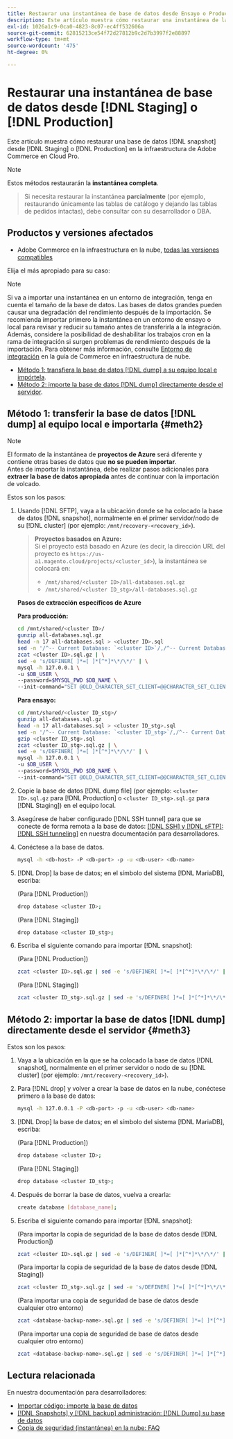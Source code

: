```yaml
---
title: Restaurar una instantánea de base de datos desde Ensayo o Producción
description: Este artículo muestra cómo restaurar una instantánea de la base de datos desde Ensayo o Producción en Adobe Commerce en la infraestructura en la nube.
exl-id: 1026a1c9-0ca0-4823-8c07-ec4ff532606a
source-git-commit: 62815213ce54f72d27812b9c2d7b3997f2e88897
workflow-type: tm+mt
source-wordcount: '475'
ht-degree: 0%

---
```


# Restaurar una instantánea de base de datos desde [!DNL Staging] o [!DNL Production]

Este artículo muestra cómo restaurar una base de datos [!DNL snapshot] desde [!DNL Staging] o [!DNL Production] en la infraestructura de Adobe Commerce en Cloud Pro.


>[!NOTE]
>
>Estos métodos restaurarán la **instantánea completa**.
>>Si necesita restaurar la instantánea **parcialmente** (por ejemplo, restaurando únicamente las tablas de catálogo y dejando las tablas de pedidos intactas), debe consultar con su desarrollador o DBA.


## Productos y versiones afectados

* Adobe Commerce en la infraestructura en la nube, [todas las versiones compatibles](https://magento.com/sites/default/files/magento-software-lifecycle-policy.pdf)

Elija el más apropiado para su caso:

>[!NOTE]
>
> Si va a importar una instantánea en un entorno de integración, tenga en cuenta el tamaño de la base de datos. Las bases de datos grandes pueden causar una degradación del rendimiento después de la importación. Se recomienda importar primero la instantánea en un entorno de ensayo o local para revisar y reducir su tamaño antes de transferirla a la integración. Además, considere la posibilidad de deshabilitar los trabajos cron en la rama de integración si surgen problemas de rendimiento después de la importación. Para obtener más información, consulte [Entorno de integración](https://experienceleague.adobe.com/en/docs/commerce-on-cloud/user-guide/architecture/pro-architecture#integration-environment) en la guía de Commerce en infraestructura de nube.

* [Método 1: transfiera la base de datos [!DNL dump] a su equipo local e impórtela](#meth2).
* [Método 2: importe la base de datos [!DNL dump] directamente desde el servidor](#meth3).

## Método 1: transferir la base de datos [!DNL dump] al equipo local e importarla {#meth2}


>[!NOTE]
>
> El formato de la instantánea de **proyectos de Azure** será diferente y contiene otras bases de datos que **no se pueden importar**.\
> Antes de importar la instantánea, debe realizar pasos adicionales para **extraer la base de datos apropiada** antes de continuar con la importación de volcado.

Estos son los pasos:

1. Usando [!DNL SFTP], vaya a la ubicación donde se ha colocado la base de datos [!DNL snapshot], normalmente en el primer servidor/nodo de su [!DNL cluster] (por ejemplo: `/mnt/recovery-<recovery_id>`).
   > **Proyectos basados en Azure:**\
   > Si el proyecto está basado en Azure (es decir, la dirección URL del proyecto es `https://us-a1.magento.cloud/projects/<cluster_id>`), la instantánea se colocará en:
   > * `/mnt/shared/<cluster ID>/all-databases.sql.gz`
   > * `/mnt/shared/<cluster ID_stg>/all-databases.sql.gz`

   **Pasos de extracción específicos de Azure**

   **Para producción:**

   ```bash
   cd /mnt/shared/<cluster ID>/
   gunzip all-databases.sql.gz 
   head -n 17 all-databases.sql > <cluster ID>.sql 
   sed -n '/^-- Current Database: `<cluster ID>`/,/^-- Current Database: `/p' all-databases.sql >> <cluster ID>.sql gzip <cluster ID>.sql
   zcat <cluster ID>.sql.gz | \
   sed -e 's/DEFINER[ ]*=[ ]*[^*]*\*/\*/' | \
   mysql -h 127.0.0.1 \
   -u $DB_USER \
   --password=$MYSQL_PWD $DB_NAME \
   --init-command="SET @OLD_CHARACTER_SET_CLIENT=@@CHARACTER_SET_CLIENT ;SET @OLD_CHARACTER_SET_RESULTS=@@CHARACTER_SET_RESULTS ;SET @OLD_COLLATION_CONNECTION=@@COLLATION_CONNECTION ;SET NAMES utf8 ;SET @OLD_TIME_ZONE=@@TIME_ZONE ;SET TIME_ZONE='+00:00' ;SET @OLD_UNIQUE_CHECKS=@@UNIQUE_CHECKS, UNIQUE_CHECKS=0 ;SET @OLD_FOREIGN_KEY_CHECKS=@@FOREIGN_KEY_CHECKS, FOREIGN_KEY_CHECKS=0 ;SET @OLD_SQL_MODE=@@SQL_MODE, SQL_MODE='NO_AUTO_VALUE_ON_ZERO' ;SET @OLD_SQL_NOTES=@@SQL_NOTES, SQL_NOTES=0;"
   ```

   **Para ensayo:**

   ```bash
   cd /mnt/shared/<cluster ID_stg>/
   gunzip all-databases.sql.gz 
   head -n 17 all-databases.sql > <cluster ID_stg>.sql
   sed -n '/^-- Current Database: `<cluster ID_stg>`/,/^-- Current Database: `/p' all-databases.sql >> <cluster ID_stg>.sql 
   gzip <cluster ID_stg>.sql  
   zcat <cluster ID_stg>.sql.gz | \
   sed -e 's/DEFINER[ ]*=[ ]*[^*]*\*/\*/' | \
   mysql -h 127.0.0.1 \
   -u $DB_USER \
   --password=$MYSQL_PWD $DB_NAME \
   --init-command="SET @OLD_CHARACTER_SET_CLIENT=@@CHARACTER_SET_CLIENT ;SET @OLD_CHARACTER_SET_RESULTS=@@CHARACTER_SET_RESULTS ;SET @OLD_COLLATION_CONNECTION=@@COLLATION_CONNECTION ;SET NAMES utf8 ;SET @OLD_TIME_ZONE=@@TIME_ZONE ;SET TIME_ZONE='+00:00' ;SET @OLD_UNIQUE_CHECKS=@@UNIQUE_CHECKS, UNIQUE_CHECKS=0 ;SET @OLD_FOREIGN_KEY_CHECKS=@@FOREIGN_KEY_CHECKS, FOREIGN_KEY_CHECKS=0 ;SET @OLD_SQL_MODE=@@SQL_MODE, SQL_MODE='NO_AUTO_VALUE_ON_ZERO' ;SET @OLD_SQL_NOTES=@@SQL_NOTES, SQL_NOTES=0;"
   ```

1. Copie la base de datos [!DNL dump file] (por ejemplo: `<cluster ID>.sql.gz` para [!DNL Production] o `<cluster ID_stg>.sql.gz` para [!DNL Staging]) en el equipo local.
1. Asegúrese de haber configurado [!DNL SSH tunnel] para que se conecte de forma remota a la base de datos: [[!DNL SSH] y [!DNL sFTP]: [!DNL SSH tunneling]](https://experienceleague.adobe.com/en/docs/commerce-cloud-service/user-guide/develop/secure-connections#env-start-tunn) en nuestra documentación para desarrolladores.
1. Conéctese a la base de datos.

   ```bash
   mysql -h <db-host> -P <db-port> -p -u <db-user> <db-name>
   ```

1. [!DNL Drop] la base de datos; en el símbolo del sistema [!DNL MariaDB], escriba:

   (Para [!DNL Production])

   ```bash
   drop database <cluster ID>;
   ```

   (Para [!DNL Staging])

   ```bash
   drop database <cluster ID_stg>;
   ```

1. Escriba el siguiente comando para importar [!DNL snapshot]:

   (Para [!DNL Production])

   ```bash
   zcat <cluster ID>.sql.gz | sed -e 's/DEFINER[ ]*=[ ]*[^*]*\*/\*/' | mysql -h 127.0.0.1 -P <db-port> -p -u   <db-user> <db-name>
   ```

   (Para [!DNL Staging])

   ```bash
   zcat <cluster ID_stg>.sql.gz | sed -e 's/DEFINER[ ]*=[ ]*[^*]*\*/\*/' | mysql -h 127.0.0.1 -P <db-port> -p -u   <db-user> <db-name>
   ```

## Método 2: importar la base de datos [!DNL dump] directamente desde el servidor {#meth3}

Estos son los pasos:

1. Vaya a la ubicación en la que se ha colocado la base de datos [!DNL snapshot], normalmente en el primer servidor o nodo de su [!DNL cluster] (por ejemplo: `/mnt/recovery-<recovery_id>`).
1. Para [!DNL drop] y volver a crear la base de datos en la nube, conéctese primero a la base de datos:

   ```bash
   mysql -h 127.0.0.1 -P <db-port> -p -u <db-user> <db-name>
   ```

1. [!DNL Drop] la base de datos; en el símbolo del sistema [!DNL MariaDB], escriba:

   (Para [!DNL Production])

   ```bash
   drop database <cluster ID>;
   ```

   (Para [!DNL Staging])

   ```bash
   drop database <cluster ID_stg>;
   ```

1. Después de borrar la base de datos, vuelva a crearla:

   ```bash
   create database [database_name];
   ```

1. Escriba el siguiente comando para importar [!DNL snapshot]:

   (Para importar la copia de seguridad de la base de datos desde [!DNL Production])

   ```bash
   zcat <cluster ID>.sql.gz | sed -e 's/DEFINER[ ]*=[ ]*[^*]*\*/\*/' | mysql -h 127.0.0.1 -p -u <db-user> <db-name>
   ```

   (Para importar la copia de seguridad de la base de datos desde [!DNL Staging])

   ```bash
   zcat <cluster ID_stg>.sql.gz | sed -e 's/DEFINER[ ]*=[ ]*[^*]*\*/\*/' | mysql -h 127.0.0.1 -p -u <db-user> <db-name>
   ```

   (Para importar una copia de seguridad de base de datos desde cualquier otro entorno)

   ```bash
   zcat <database-backup-name>.sql.gz | sed -e 's/DEFINER[ ]*=[ ]*[^*]*\*/\*/' | mysql -h 127.0.0.1 -p -u <db-user> <db-name>
   ```

   (Para importar una copia de seguridad de base de datos desde cualquier otro entorno)

   ```bash
   zcat <database-backup-name>.sql.gz | sed -e 's/DEFINER[ ]*=[ ]*[^*]*\*/\*/' | mysql -h 127.0.0.1 -p -u <db-user> <db-name>
   ```

## Lectura relacionada

En nuestra documentación para desarrolladores:

* [Importar código: importe la base de datos](https://experienceleague.adobe.com/en/docs/commerce-cloud-service/user-guide/develop/deploy/staging-production)
* [[!DNL Snapshots] y [!DNL backup] administración: [!DNL Dump] su base de datos](https://experienceleague.adobe.com/en/docs/commerce-cloud-service/user-guide/develop/storage/snapshots)
* [Copia de seguridad (instantánea) en la nube: FAQ](https://experienceleague.adobe.com/en/docs/commerce-knowledge-base/kb/faq/backup-snapshot-on-cloud-faq)
